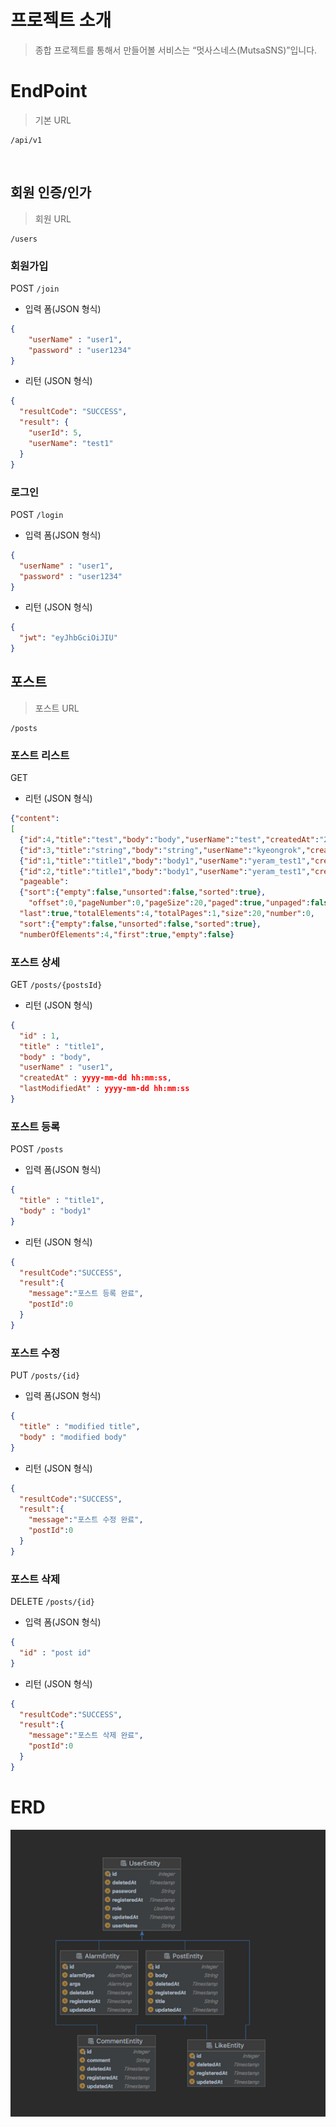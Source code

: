 # 프로젝트 소개
> 종합 프로젝트를 통해서 만들어볼 서비스는 “멋사스네스(MutsaSNS)”입니다. 

# EndPoint
> 기본 URL
```shell
/api/v1
```
<br>

## 회원 인증/인가
> 회원 URL
```shell
/users
```

### 회원가입
POST `/join`
- 입력 폼(JSON 형식)
```json
{
	"userName" : "user1",
	"password" : "user1234"
}
```
- 리턴 (JSON 형식)
```json
{
  "resultCode": "SUCCESS",
  "result": {
    "userId": 5,
    "userName": "test1"
  }
}
```

### 로그인
POST `/login`
- 입력 폼(JSON 형식)
```json
{
  "userName" : "user1",
  "password" : "user1234"
}
```
- 리턴 (JSON 형식)
```json
{
  "jwt": "eyJhbGciOiJIU"
}
```

## 포스트
> 포스트 URL
```shell
/posts
```

### 포스트 리스트
GET
- 리턴 (JSON 형식)
```json
{"content":
[
  {"id":4,"title":"test","body":"body","userName":"test","createdAt":"2022-12-16T16:50:37.515952"},
  {"id":3,"title":"string","body":"string","userName":"kyeongrok","createdAt":"2022-12-16T15:13:19.663287"},
  {"id":1,"title":"title1","body":"body1","userName":"yeram_test1","createdAt":null},
  {"id":2,"title":"title1","body":"body1","userName":"yeram_test1","createdAt":null}],
  "pageable":
  {"sort":{"empty":false,"unsorted":false,"sorted":true},
    "offset":0,"pageNumber":0,"pageSize":20,"paged":true,"unpaged":false},
  "last":true,"totalElements":4,"totalPages":1,"size":20,"number":0,
  "sort":{"empty":false,"unsorted":false,"sorted":true},
  "numberOfElements":4,"first":true,"empty":false}
```

### 포스트 상세
GET `/posts/{postsId}`
- 리턴 (JSON 형식)
```json
{
  "id" : 1,
  "title" : "title1",
  "body" : "body",
  "userName" : "user1",
  "createdAt" : yyyy-mm-dd hh:mm:ss,
  "lastModifiedAt" : yyyy-mm-dd hh:mm:ss
}
```

### 포스트 등록
POST `/posts`
- 입력 폼(JSON 형식)
```json
{
  "title" : "title1",
  "body" : "body1"
}
```
- 리턴 (JSON 형식)
```json
{
  "resultCode":"SUCCESS",
  "result":{
    "message":"포스트 등록 완료",
    "postId":0
  }
}
```
### 포스트 수정
PUT `/posts/{id}`
- 입력 폼(JSON 형식)
```json
{
  "title" : "modified title",
  "body" : "modified body"
}
```
- 리턴 (JSON 형식)
```json
{
  "resultCode":"SUCCESS",
  "result":{
    "message":"포스트 수정 완료",
    "postId":0
  }
}
```

### 포스트 삭제
DELETE `/posts/{id}`
- 입력 폼(JSON 형식)
```json
{
  "id" : "post id"
}
```
- 리턴 (JSON 형식)
```json
{
  "resultCode":"SUCCESS",
  "result":{
    "message":"포스트 삭제 완료",
    "postId":0
  }
}
```


# ERD
![](img/ERD.png)